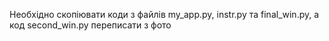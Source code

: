 Необхідно скопіювати коди з файлів my_app.py, instr.py та final_win.py, а код second_win.py переписати з фото
